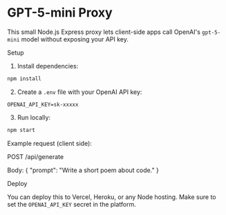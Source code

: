 # GPT-5-mini Proxy

This small Node.js Express proxy lets client-side apps call OpenAI's `gpt-5-mini` model without exposing your API key.

Setup

1. Install dependencies:

```bash
npm install
```

2. Create a `.env` file with your OpenAI API key:

```
OPENAI_API_KEY=sk-xxxxx
```

3. Run locally:

```bash
npm start
```

Example request (client side):

POST /api/generate

Body: { "prompt": "Write a short poem about code." }

Deploy

You can deploy this to Vercel, Heroku, or any Node hosting. Make sure to set the `OPENAI_API_KEY` secret in the platform.
